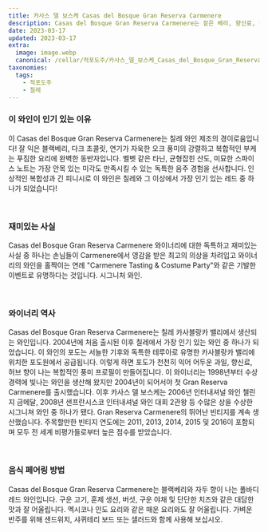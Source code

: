 ```yaml
---
title: 카사스 델 보스케 Casas del Bosque Gran Reserva Carmenere
description: Casas del Bosque Gran Reserva Carmenere는 짙은 베리, 향신료, 담배의 강렬한 아로마가 있는 독특하고 신나는 와인입니다. 풀바디한 맛에 붉은 과일, 후추, 구운 오크 향이 어우러져 있습니다. 이 칠레산 클래식은 프렌치 오크 배럴에서 18개월 동안 숙성되어 진정으로 특별하게 만드는 추가 복합성과 깊이를 제공합니다. 구운 고기 또는 푸짐한 스튜와 함께 이 절묘한 까르미네르를 즐겨 보십시오.
date: 2023-03-17
updated: 2023-03-17
extra:
  image: image.webp
  canonical: /cellar/적포도주/카사스_델_보스케_Casas_del_Bosque_Gran_Reserva_Carmenere/index.md
taxonomies:
  tags: 
    - 적포도주
    - 칠레
---
```


### 이 와인이 인기 있는 이유

이 Casas del Bosque Gran Reserva Carmenere는 칠레 와인 제조의 경이로움입니다! 잘 익은 블랙베리, 다크 초콜릿, 연기가 자욱한 오크 풍미의 강렬하고 복합적인 부케는 푸짐한 요리에 완벽한 동반자입니다. 벨벳 같은 타닌, 균형잡힌 산도, 미묘한 스파이스 노트는 가장 안목 있는 미각도 만족시킬 수 있는 독특한 음주 경험을 선사합니다. 인상적인 복합성과 긴 피니시로 이 와인은 칠레와 그 이상에서 가장 인기 있는 레드 중 하나가 되었습니다!

&nbsp;  

### 재미있는 사실

Casas del Bosque Gran Reserva Carmenere 와이너리에 대한 독특하고 재미있는 사실 중 하나는 손님들이 Carmenere에서 영감을 받은 최고의 의상을 차려입고 와이너리의 와인을 홀짝이는 연례 &quot;Carmenere Tasting & Costume Party&quot;와 같은 기발한 이벤트로 유명하다는 것입니다. 시그니처 와인.

&nbsp;  

### 와이너리 역사

Casas del Bosque Gran Reserva Carmenere는 칠레 카사블랑카 밸리에서 생산되는 와인입니다. 2004년에 처음 출시된 이후 칠레에서 가장 인기 있는 와인 중 하나가 되었습니다. 이 와인의 포도는 서늘한 기후와 독특한 테루아로 유명한 카사블랑카 밸리에 위치한 포도원에서 공급됩니다. 이렇게 하면 포도가 천천히 익어 어두운 과일, 향신료, 허브 향이 나는 복합적인 풍미 프로필이 만들어집니다. 이 와이너리는 1998년부터 수상 경력에 빛나는 와인을 생산해 왔지만 2004년이 되어서야 첫 Gran Reserva Carmenere를 출시했습니다. 이후 카사스 델 보스케는 2006년 인터내셔널 와인 챌린지 금메달, 2008년 샌프란시스코 인터내셔널 와인 대회 2관왕 등 수많은 상을 수상한 시그니쳐 와인 중 하나가 됐다. Gran Reserva Carmenere의 뛰어난 빈티지를 계속 생산했습니다. 주목할만한 빈티지 연도에는 2011, 2013, 2014, 2015 및 2016이 포함되며 모두 전 세계 비평가들로부터 높은 점수를 받았습니다.

&nbsp;  

### 음식 페어링 방법

Casas del Bosque Gran Reserva Carmenere는 블랙베리와 자두 향이 나는 풀바디 레드 와인입니다. 구운 고기, 훈제 생선, 버섯, 구운 야채 및 단단한 치즈와 같은 대담한 맛과 잘 어울립니다. 멕시코나 인도 요리와 같은 매운 요리와도 잘 어울립니다. 가벼운 반주를 위해 샌드위치, 샤퀴테리 보드 또는 샐러드와 함께 사용해 보십시오.

&nbsp;  

